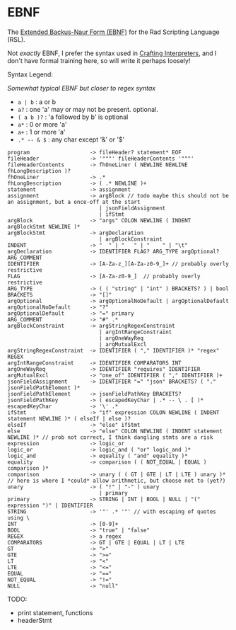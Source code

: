 # EBNF

The [Extended Backus-Naur Form (EBNF)](https://en.wikipedia.org/wiki/Extended_Backus%E2%80%93Naur_form) for the Rad Scripting Language (RSL).

Not *exactly* EBNF, I prefer the syntax used in [Crafting Interpreters](https://craftinginterpreters.com/), and I don't have formal training here, so will write it perhaps loosely!

Syntax Legend:

*Somewhat typical EBNF but closer to regex syntax*

- `a | b` : a or b
- `a?` : one 'a' may or may not be present. optional.
- `( a b )?` : 'a followed by b' is optional
- `a*` : 0 or more 'a' 
- `a+` : 1 or more 'a'
- `.* -- & $` : any char except '&' or '$'

```
program                   -> fileHeader? statement* EOF
fileHeader                -> '"""' fileHeaderContents '"""'
fileHeaderContents        -> fhOneLiner ( NEWLINE NEWLINE fhLongDescription )?
fhOneLiner                -> .*
fhLongDescription         -> ( .* NEWLINE )+
statement                 -> assignment
assignment                -> argBlock // todo maybe this should not be an assignment, but a once-off at the start
                             | jsonFieldAssignment
                             | ifStmt
argBlock                  -> "args" COLON NEWLINE ( INDENT argBlockStmt NEWLINE )*
argBlockStmt              -> argDeclaration
                             | argBlockConstraint
INDENT                    -> "  " | "   " | "    " | "\t"
argDeclaration            -> IDENTIFIER FLAG? ARG_TYPE argOptional? ARG_COMMENT
IDENTIFIER                -> [A-Za-z_][A-Za-z0-9_]+ // probably overly restrictive
FLAG                      -> [A-Za-z0-9_]  // probably overly restrictive
ARG_TYPE                  -> ( ( "string" | "int" ) BRACKETS? ) | bool
BRACKETS                  -> "[]"
argOptional               -> argOptionalNoDefault | argOptionalDefault
argOptionalNoDefault      -> "?"
argOptionalDefault        -> "=" primary
ARG_COMMENT               -> "#" .*
argBlockConstraint        -> argStringRegexConstraint
                             | argIntRangeConstraint
                             | argOneWayReq
                             | argMutualExcl
argStringRegexConstraint  -> IDENTIFIER ( "," IDENTIFIER )* "regex" REGEX
argIntRangeConstraint     -> IDENTIFIER COMPARATORS INT
argOneWayReq              -> IDENTIFIER "requires" IDENTIFIER
argMutualExcl             -> "one_of" IDENTIFIER ( "," IDENTIFIER )+
jsonFieldAssignment       -> IDENTIFIER "=" "json" BRACKETS? ( "." jsonFieldPathElement )*
jsonFieldPathElement      -> jsonFieldPathKey BRACKETS?
jsonFieldPathKey          -> ( escapedKeyChar | .* -- \ . [ )*
escapedKeyChar            -> '\' .*
ifStmt                    -> "if" expression COLON NEWLINE ( INDENT statement NEWLINE )* ( elseIf | else )?
elseIf                    -> "else" ifStmt
else                      -> "else" COLON NEWLINE ( INDENT statement NEWLINE )* // prob not correct, I think dangling stmts are a risk
expression                -> logic_or
logic_or                  -> logic_and ( "or" logic_and )*
logic_and                 -> equality ( "and" equality )*
equality                  -> comparison ( ( NOT_EQUAL | EQUAL ) comparison )*
comparison                -> unary ( ( GT | GTE | LT | LTE ) unary )* // here is where I *could* allow arithmetic, but choose not to (yet?)
unary                     -> ( "!" | "-" ) unary
                             | primary
primary                   -> STRING | INT | BOOL | NULL | "(" expression ")" | IDENTIFIER
STRING                    -> '"' .* '"' // with escaping of quotes using \
INT                       -> [0-9]+
BOOL                      -> "true" | "false"
REGEX                     -> a regex
COMPARATORS               -> GT | GTE | EQUAL | LT | LTE
GT                        -> ">"
GTE                       -> ">="
LT                        -> "<"
LTE                       -> "<="
EQUAL                     -> "=="
NOT_EQUAL                 -> "!="
NULL                      -> "null"
```

TODO:

- print statement, functions
- headerStmt
